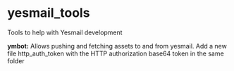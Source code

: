 yesmail_tools
=============

Tools to help with Yesmail development

**ymbot:**
	Allows pushing and fetching assets to and from yesmail.
	Add a new file http_auth_token with the HTTP authorization base64 token in the same folder

